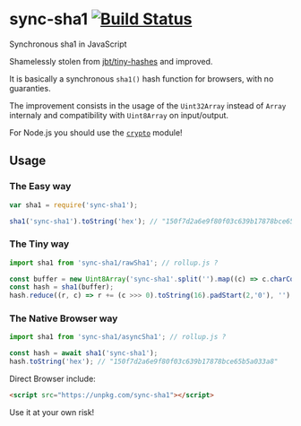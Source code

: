# sync-sha1 [![Build Status](https://travis-ci.org/duzun/sync-sha1.svg?branch=master)](https://travis-ci.org/duzun/sync-sha1)

Synchronous sha1 in JavaScript

Shamelessly stolen from [jbt/tiny-hashes](https://github.com/jbt/tiny-hashes) and improved.

It is basically a synchronous `sha1()` hash function for browsers, with no guaranties.

The improvement consists in the usage of the `Uint32Array` instead of `Array` internaly
and compatibility with `Uint8Array` on input/output.

For Node.js you should use the [`crypto`](https://nodejs.org/api/crypto.html#crypto_crypto) module!

## Usage

### The Easy way

```js
var sha1 = require('sync-sha1');

sha1('sync-sha1').toString('hex'); // "150f7d2a6e9f80f03c639b17878bce65b5a033a8"
```

### The Tiny way

```js
import sha1 from 'sync-sha1/rawSha1'; // rollup.js ?

const buffer = new Uint8Array('sync-sha1'.split('').map((c) => c.charCodeAt(0)));
const hash = sha1(buffer);
hash.reduce((r, c) => r += (c >>> 0).toString(16).padStart(2,'0'), ''); // "150f7d2a6e9f80f03c639b17878bce65b5a033a8"
```

### The Native Browser way

```js
import sha1 from 'sync-sha1/asyncSha1'; // rollup.js ?

const hash = await sha1('sync-sha1');
hash.toString('hex'); // "150f7d2a6e9f80f03c639b17878bce65b5a033a8"
```

Direct Browser include:

```html
<script src="https://unpkg.com/sync-sha1"></script>
```

Use it at your own risk!
